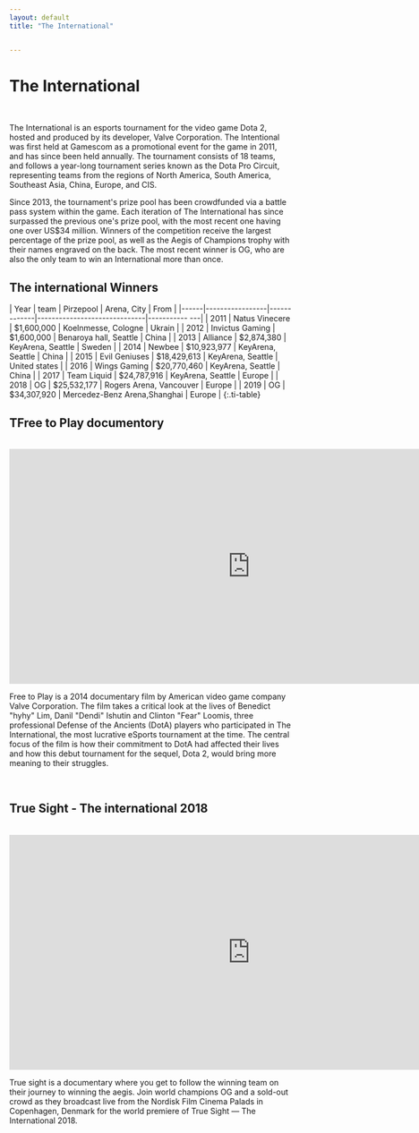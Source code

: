 ```yaml
---
layout: default
title: "The International"


---
```

<div class="aegis">
<audio id="welcome" src="/assets/gabe-welcome.mp3" ></audio>
<h1>The International</h1>

 <br>
 <p> The International is an esports tournament for the video game Dota 2, hosted and produced by its developer, Valve Corporation. The Intentional was first held at Gamescom as a promotional event for the game in 2011, and has since been held annually. The tournament consists of 18 teams, and follows a year-long tournament series known as the Dota Pro Circuit, representing teams from the regions of North America, South America, Southeast Asia, China, Europe, and CIS.

Since 2013, the tournament's prize pool has been crowdfunded via a battle pass system within the game. Each iteration of The International has since surpassed the previous one's prize pool, with the most recent one having one over US$34 million. Winners of the competition receive the largest percentage of the prize pool, as well as the Aegis of Champions trophy with their names engraved on the back. The most recent winner is OG, who are also the only team to win an International more than once.
</p>
</div>

<h2 class="ti-table-header ">The international Winners</h2>

| Year | team            | Pirzepool   | Arena, City                  | From          |
|------|-----------------|-------------|------------------------------|----------- ---|
| 2011 | Natus Vinecere  | $1,600,000  | Koelnmesse, Cologne          | Ukrain        |
| 2012 | Invictus Gaming | $1,600,000  | Benaroya hall, Seattle       | China         |
| 2013 | Alliance        | $2,874,380  | KeyArena, Seattle            | Sweden        |
| 2014 | Newbee          | $10,923,977 | KeyArena, Seattle            | China         |
| 2015 | Evil Geniuses   | $18,429,613 | KeyArena, Seattle            | United states |
| 2016 | Wings Gaming    | $20,770,460 | KeyArena, Seattle            | China         |
| 2017 | Team Liquid     | $24,787,916 | KeyArena, Seattle            | Europe        |
| 2018 | OG              | $25,532,177 | Rogers Arena, Vancouver      | Europe        |
| 2019 | OG              | $34,307,920 | Mercedez-Benz Arena,Shanghai | Europe        |
{:.ti-table}
<br>

<div class="f2p">

<h2>TFree to Play documentory</h2>

 <br>
<iframe id="f2p-video" width="860" height="420" src="https://www.youtube.com/embed/UjZYMI1zB9s" frameborder="0" allow="accelerometer;  encrypted-media; gyroscope; picture-in-picture" allowfullscreen></iframe>

 <p> Free to Play is a 2014 documentary film by American video game company Valve Corporation. The film takes a critical look at the lives of Benedict "hyhy" Lim, Danil "Dendi" Ishutin and Clinton "Fear" Loomis, three professional Defense of the Ancients (DotA) players who participated in The International, the most lucrative eSports tournament at the time. The central focus of the film is how their commitment to DotA had affected their lives and how this debut tournament for the sequel, Dota 2, would bring more meaning to their struggles.
</p>
<br>
</div>

<div class="trueSight">

<h2>True Sight - The international 2018</h2>

 <br>
<iframe id="trueSight-video" width="860" height="420" src="https://www.youtube.com/embed/Bv4CqIxqTMA" frameborder="0" allow="accelerometer; encrypted-media; gyroscope; picture-in-picture" allowfullscreen></iframe>

 <p> 
 True sight is a documentary where you get to follow the winning team on their journey to winning the aegis.
 Join world champions OG and a sold-out crowd as they broadcast live from the Nordisk Film Cinema Palads in Copenhagen, Denmark for the world premiere of True Sight — The International 2018.
</p>
<br>
</div>